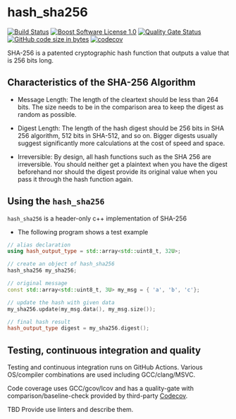 hash_sha256
==================

[![Build Status](https://github.com/imahjoub/hash_sha256/actions/workflows/hash_sha256.yml/badge.svg)](https://github.com/imahjoub/hash_sha256/actions)
[![Boost Software License 1.0](https://img.shields.io/badge/license-BSL%201.0-blue.svg)](https://github.com/imahjoub/hash_sha256/blob/main/LICENSE_1_0.txt)
[![Quality Gate Status](https://sonarcloud.io/api/project_badges/measure?project=imahjoub_hash_sha256&metric=alert_status)](https://sonarcloud.io/summary/new_code?id=imahjoub_hash_sha256)
[![GitHub code size in bytes](https://img.shields.io/github/languages/code-size/imahjoub/hash_sha256)](https://github.com/imahjoub/hash_sha256)
[![codecov](https://codecov.io/gh/imahjoub/hash_sha256/branch/main/graph/badge.svg?token=3LIK8E96FC)](https://codecov.io/gh/imahjoub/hash_sha256)


SHA-256 is a patented cryptographic hash function that outputs a value that is 256 bits long.


## Characteristics of the SHA-256 Algorithm

  * Message Length: The length of the cleartext should be less than 264 bits. The size needs to be in the comparison area to keep the digest as random as possible.

  * Digest Length: The length of the hash digest should be 256 bits in SHA 256 algorithm, 512 bits in SHA-512, and so on. Bigger digests usually suggest significantly more calculations at the cost of speed and space.

  * Irreversible: By design, all hash functions such as the SHA 256 are irreversible. You should neither get a plaintext when you have the digest beforehand nor should the digest provide its original value when you pass it through the hash function again.


## Using the `hash_sha256`

`hash_sha256` is a header-only c++ implementation of SHA-256


* The following program shows a test example
```cpp
// alias declaration
using hash_output_type = std::array<std::uint8_t, 32U>;

// create an object of hash_sha256
hash_sha256 my_sha256;

// original message
const std::array<std::uint8_t, 3U> my_msg = { 'a', 'b', 'c'};

// update the hash with given data
my_sha256.update(my_msg.data(), my_msg.size());

// final hash result
hash_output_type digest = my_sha256.digest();
```

## Testing, continuous integration and quality
Testing and continuous integration runs on GitHub Actions.
Various OS/compiler combinations are used including
GCC/clang/MSVC.

Code coverage uses GCC/gcov/lcov and has a
quality-gate with comparison/baseline-check provided by third-party [Codecov](https://app.codecov.io/gh/imahjoub/hash_sha256).

TBD Provide use linters and describe them.
